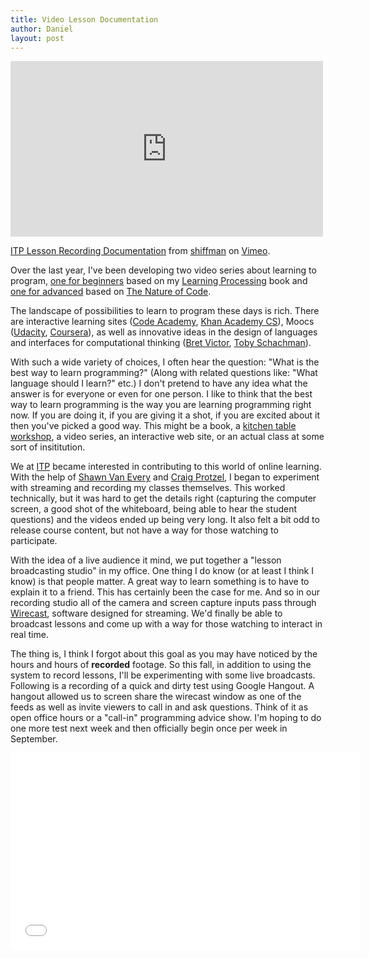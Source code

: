 ```yaml
---
title: Video Lesson Documentation
author: Daniel
layout: post
---
```


<iframe src="http://player.vimeo.com/video/71476071" width="500" height="281" frameborder="0" webkitAllowFullScreen mozallowfullscreen allowFullScreen></iframe> <p><a href="http://vimeo.com/71476071">ITP Lesson Recording Documentation</a> from <a href="http://vimeo.com/shiffman">shiffman</a> on <a href="https://vimeo.com">Vimeo</a>.

Over the last year, I've been developing two video series about learning to program, [one for beginners](https://vimeo.com/channels/introcompmedia/) based on my [Learning Processing](http://www.amazon.com/gp/product/0123736021/ref=as_li_ss_tl?ie=UTF8&camp=1789&creative=390957&creativeASIN=0123736021&linkCode=as2&tag=shiffman-20) book and [one for advanced](https://vimeo.com/channels/natureofcode/) based on [The Nature of Code](http://natureofcode.com).

The landscape of possibilities to learn to program these days is rich.  There are interactive learning sites ([Code Academy](http://www.codecademy.com/), [Khan Academy CS](https://www.khanacademy.org/cs)), Moocs ([Udacity](https://www.udacity.com/course/cs101), [Coursera](https://www.coursera.org/course/digitalmedia)), as well as innovative ideas in the design of languages and interfaces for computational thinking ([Bret Victor](http://worrydream.com/), [Toby Schachman](http://pixelshaders.com/)).

With such a wide variety of choices, I often hear the question: "What is the best way to learn programming?"  (Along with related questions like:  "What language should I learn?" etc.)  I don't pretend to have any idea what the answer is for everyone or even for one person.  I like to think that the best way to learn programming is the way you are learning programming right now.  If you are doing it, if you are giving it a shot, if you are excited about it then you've picked a good way.   This might be a book, a [kitchen table workshop](http://kitchentablecoders.com/), a video series, an interactive web site, or an actual class at some sort of insititution.  

We at [ITP](http://itp.nyu.edu) became interested in contributing to this world of online learning.  With the help of [Shawn Van Every](https://twitter.com/vanevery) and [Craig Protzel](https://twitter.com/craigprotzel), I began to experiment with streaming and recording my classes themselves.  This worked technically, but it was hard to get the details right (capturing the computer screen, a good shot of the whiteboard, being able to hear the student questions) and the videos ended up being very long.   It also felt a bit odd to release course content, but not have a way for those watching to participate.  

With the idea of a live audience it mind, we put together a "lesson broadcasting studio" in my office.   One thing I do know (or at least I think I know) is that people matter.  A great way to learn something is to have to explain it to a friend.  This has certainly been the case for me.   And so in our recording studio all of the camera and screen capture inputs pass through [Wirecast](http://www.telestream.net/wirecast/), software designed for streaming.   We'd finally be able to broadcast lessons and come up with a way for those watching to interact in real time.  

The thing is, I think I forgot about this goal as you may have noticed by the hours and hours of **recorded** footage.  So this fall, in addition to using the system to record lessons, I'll be experimenting with some live broadcasts.   Following is a recording of a quick and dirty test using Google Hangout.  A hangout allowed us to screen share the wirecast window as one of the feeds as well as invite viewers to call in and ask questions.  Think of it as open office hours or a "call-in" programming advice show.  I'm hoping to do one more test next week and then officially begin once per week in September.

<iframe width="560" height="315" src="//www.youtube.com/embed/x7ZKr6_QEuk" frameborder="0" allowfullscreen></iframe>





